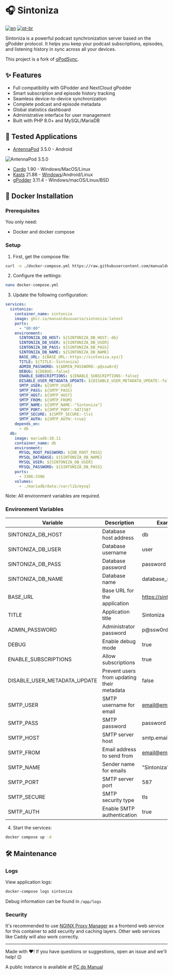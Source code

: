 # 🎧 Sintoniza

[![en](https://img.shields.io/badge/lang-en-red.svg)](https://github.com/manualdousuario/sintoniza/blob/master/README.md)
[![pt-br](https://img.shields.io/badge/lang-pt--br-green.svg)](https://github.com/manualdousuario/sintoniza/blob/master/README.pt-br.md)

Sintoniza is a powerful podcast synchronization server based on the gPodder protocol. It helps you keep your podcast subscriptions, episodes, and listening history in sync across all your devices.

This project is a fork of [oPodSync](https://github.com/kd2org/opodsync).

## ✨ Features

- Full compatibility with GPodder and NextCloud gPodder
- Smart subscription and episode history tracking
- Seamless device-to-device synchronization
- Complete podcast and episode metadata
- Global statistics dashboard
- Administrative interface for user management
- Built with PHP 8.0+ and MySQL/MariaDB

## 📱 Tested Applications

- [AntennaPod](https://github.com/AntennaPod/AntennaPod) 3.5.0 - Android

![AntennaPod 3.5.0](https://github.com/manualdousuario/sintoniza/blob/main/assets/antennapod_350.gif?raw=true)

- [Cardo](https://cardo-podcast.github.io) 1.90 - Windows/MacOS/Linux
- [Kasts](https://invent.kde.org/multimedia/kasts) 21.88 - [Windows](https://cdn.kde.org/ci-builds/multimedia/kasts/)/Android/Linux
- [gPodder](https://gpodder.github.io/) 3.11.4 - Windows/macOS/Linux/BSD

## 🐳 Docker Installation

### Prerequisites

You only need:
- Docker and docker compose

### Setup

1. First, get the compose file:
```bash
curl -o ./docker-compose.yml https://raw.githubusercontent.com/manualdousuario/sintoniza/main/docker-compose.yml
```

2. Configure the settings:
```bash
nano docker-compose.yml
```

3. Update the following configuration:
```yaml
services:
  sintoniza:
    container_name: sintoniza
    image: ghcr.io/manualdousuario/sintoniza:latest
    ports:
      - "80:80"
    environment:
      SINTONIZA_DB_HOST: ${SINTONIZA_DB_HOST:-db}
      SINTONIZA_DB_USER: ${SINTONIZA_DB_USER}
      SINTONIZA_DB_PASS: ${SINTONIZA_DB_PASS}
      SINTONIZA_DB_NAME: ${SINTONIZA_DB_NAME}
      BASE_URL: ${BASE_URL:-https://sintoniza.xyz/}
      TITLE: ${TITLE:-Sintoniza}
      ADMIN_PASSWORD: ${ADMIN_PASSWORD:-p@ssw0rd}
      DEBUG: ${DEBUG:-false}
      ENABLE_SUBSCRIPTIONS: ${ENABLE_SUBSCRIPTIONS:-false}
      DISABLE_USER_METADATA_UPDATE: ${DISABLE_USER_METADATA_UPDATE:-false}
      SMTP_USER: ${SMTP_USER}
      SMTP_PASS: ${SMTP_PASS}
      SMTP_HOST: ${SMTP_HOST}
      SMTP_FROM: ${SMTP_FROM}
      SMTP_NAME: ${SMTP_NAME:-"Sintoniza"}
      SMTP_PORT: ${SMTP_PORT:-587}587
      SMTP_SECURE: ${SMTP_SECURE:-tls}
      SMTP_AUTH: ${SMTP_AUTH:-true}
    depends_on:
      - db
  db:
    image: mariadb:10.11
    container_name: db
    environment:
      MYSQL_ROOT_PASSWORD: ${DB_ROOT_PASS}
      MYSQL_DATABASE: ${SINTONIZA_DB_NAME}
      MYSQL_USER: ${SINTONIZA_DB_USER}
      MYSQL_PASSWORD: ${SINTONIZA_DB_PASS}
    ports:
      - 3306:3306
    volumes:
      - ./mariadb/data:/var/lib/mysql
```

Note: All environment variables are required.

### Environment Variables

| Variable | Description | Example |
|----------|-------------|---------|
| SINTONIZA_DB_HOST | Database host address | db |
| SINTONIZA_DB_USER | Database username | user |
| SINTONIZA_DB_PASS | Database password | password |
| SINTONIZA_DB_NAME | Database name | database_name |
| BASE_URL | Base URL for the application | https://sintoniza.xyz/ |
| TITLE | Application title | Sintoniza |
| ADMIN_PASSWORD | Administrator password | p@ssw0rd |
| DEBUG | Enable debug mode | true |
| ENABLE_SUBSCRIPTIONS | Allow subscriptions | true |
| DISABLE_USER_METADATA_UPDATE | Prevent users from updating their metadata | false |
| SMTP_USER | SMTP username for email | email@email.com |
| SMTP_PASS | SMTP password | password |
| SMTP_HOST | SMTP server host | smtp.email.com |
| SMTP_FROM | Email address to send from | email@email.com |
| SMTP_NAME | Sender name for emails | "Sintoniza" |
| SMTP_PORT | SMTP server port | 587 |
| SMTP_SECURE | SMTP security type | tls |
| SMTP_AUTH | Enable SMTP authentication | true |

4. Start the services:
```bash
docker compose up -d
```

## 🛠️ Maintenance

### Logs

View application logs:
```bash
docker-compose logs sintoniza
```

Debug information can be found in `/app/logs`

### Security

It's recommended to use [NGINX Proxy Manager](https://nginxproxymanager.com/) as a frontend web service for this container to add security and caching layers. Other web services like Caddy will also work correctly.

---

Made with ❤️! If you have questions or suggestions, open an issue and we'll help! 😉

A public instance is available at [PC do Manual](https://sintoniza.pcdomanual.com/)

